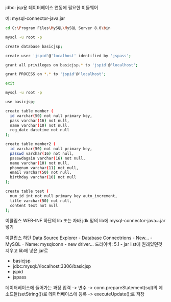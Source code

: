 
jdbc: jsp용 데이터베이스 연동에 필요한 미들웨어

예: mysql-connector-java.jar 

```bash
cd C:\Program Files\MySQL\MySQL Server 8.0\bin

mysql -u root -p

create database basicjsp;

create user 'jspid'@'localhost' identified by 'jspass';

grant all privileges on basicjsp.* to 'jspid'@'localhost';

grant PROCESS on *.* to 'jspid'@'localhost';

exit

mysql -u root -p

use basicjsp;

create table member (
  id varchar(50) not null primary key,
  pass varchar(16) not null,
  name varchar(10) not null,
  reg_date datetime not null
);

create table member2 (
  id varchar(50) not null primary key,
  passwd varchar(16) not null,
  passwdagain varchar(16) not null,
  name varchar(10) not null,
  phonenum varchar(11) not null,
  email varchar(50) not null,
  birthday varchar(10) not null
);

create table test (
  num_id int not null primary key auto_increment,
  title varchar(50) not null,
  content text not null
);
```

이클립스 WEB-INF 하단의 lib 또는 자바 jdk 밑의 lib에 mysql-connector-java~.jar 넣기

이클립스 하단 Data Source Explorer - Database Connectrions - New... - MySQL - Name: mysqlconn - new driver... 드라이버: 5.1 - jar list에 원래있던것 지우고 lib에 넣은 jar로


- basicjsp
- jdbc:mysql://localhost:3306/basicjsp
- jspid
- jspass

데이터베이스에 들어가는 과정
입력 -> 변수 -> conn.prepareStatement(sql)의 메소드들(setString())로 데이터베이스에 등록 -> executeUpdate();로 저장
